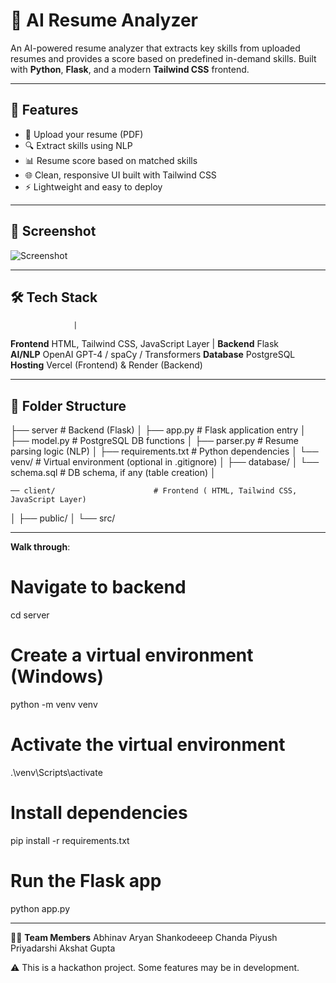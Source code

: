 # 💼 AI Resume Analyzer

An AI-powered resume analyzer that extracts key skills from uploaded resumes and provides a score based on predefined in-demand skills. Built with **Python**, **Flask**, and a modern **Tailwind CSS** frontend.

---

## 🚀 Features

- 📄 Upload your resume (PDF)
- 🔍 Extract skills using NLP
- 📊 Resume score based on matched skills
- 🌐 Clean, responsive UI built with Tailwind CSS
- ⚡ Lightweight and easy to deploy

---

## 📸 Screenshot

![Screenshot](https://user-images.githubusercontent.com/your-image-url.png) 

---

## 🛠️ Tech Stack
                  |

**Frontend**     HTML, Tailwind CSS, JavaScript Layer                          |
**Backend**     Flask                            
**AI/NLP**      OpenAI GPT-4 / spaCy / Transformers 
**Database**    PostgreSQL                       
**Hosting**     Vercel (Frontend) & Render (Backend) 

---

## 📁 Folder Structure
├── server                       # Backend (Flask)
│   ├── app.py                   # Flask application entry
│   ├── model.py                 # PostgreSQL DB functions
│   ├── parser.py                # Resume parsing logic (NLP)
│   ├── requirements.txt         # Python dependencies
│   └── venv/                    # Virtual environment (optional in .gitignore)
│
├── database/
│   └── schema.sql               # DB schema, if any (table creation)
│
    
    ── client/                      # Frontend ( HTML, Tailwind CSS, JavaScript Layer)
│   ├── public/
│   └── src/

---

**Walk through**:

# Navigate to backend
cd server

# Create a virtual environment (Windows)
python -m venv venv

# Activate the virtual environment
.\venv\Scripts\activate

# Install dependencies
pip install -r requirements.txt

# Run the Flask app
python app.py

---


👨‍💻 **Team Members**
Abhinav Aryan
Shankodeeep Chanda
Piyush Priyadarshi
Akshat Gupta


 ⚠️ This is a hackathon project. Some features may be in development.







